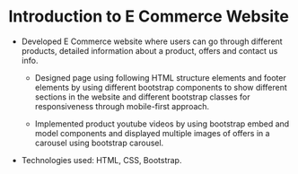 # Introduction to E Commerce Website

- Developed E Commerce website where users can go through different products, detailed information about a product, offers and contact us info.

    - Designed page using following HTML structure elements and footer elements by using different bootstrap components to show different sections in the website and different bootstrap classes for responsiveness through mobile-first approach.

    - Implemented product youtube videos by using bootstrap embed and model components and displayed multiple images of offers in a carousel using bootstrap carousel.

- Technologies used: HTML, CSS, Bootstrap.